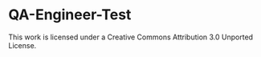 QA-Engineer-Test
================



This work is licensed under a Creative Commons Attribution 3.0 Unported License.
